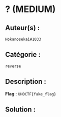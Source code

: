 # ? (MEDIUM)

## Auteur(s) :

`Hokanosekai#1033`

## Catégorie : 

`reverse`

## Description :

**Flag** : `UHOCTF{fake_flag}`

## Solution :